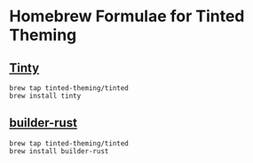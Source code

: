 # Homebrew Formulae for Tinted Theming

## [Tinty]

```shell
brew tap tinted-theming/tinted
brew install tinty
```

## [builder-rust]

```shell
brew tap tinted-theming/tinted
brew install builder-rust
```

[Tinty]: https://github.com/tinted-theming/tinty
[builder-rust]: https://github.com/tinted-theming/builder-rust
